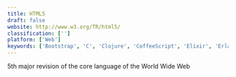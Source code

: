 ```yaml
---
title: HTML5
draft: false 
website: http://www.w3.org/TR/html5/
classification: ['']
platform: ['Web']
keywords: ['Bootstrap', 'C', 'Clojure', 'CoffeeScript', 'Elixir', 'Erlang', 'Flash', 'HTML5 Boilerplate', 'Haskell', 'Java', 'JavaScript', 'Markdown by DaringFireball', 'Objective-C', 'PHP', 'Perl', 'Purecss', 'Python', 'Ruby', 'Scala Lang', 'Swift', 'Typescript']
---
```

5th major revision of the core language of the World Wide Web